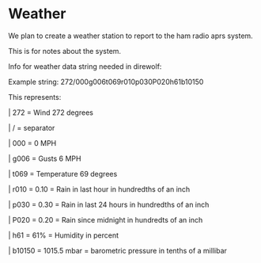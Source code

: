 # Weather



We plan to create a weather station to report to the ham radio aprs system. 

This is for notes about the system.







Info for weather data string needed in direwolf:

  Example string:  272/000g006t069r010p030P020h61b10150

This represents:

|   272  = Wind 272 degrees

|   /    = separator

|   000  = 0 MPH

|   g006 = Gusts 6 MPH

|   t069 = Temperature 69 degrees

|   r010 = 0.10 = Rain in last hour in hundredths of an inch

|   p030 = 0.30 = Rain in last 24 hours in hundredths of an inch

|   P020 = 0.20 = Rain since midnight in hundredts of an inch

|   h61  = 61% = Humidity in percent

|   b10150 = 1015.5 mbar = barometric pressure in tenths of a millibar




